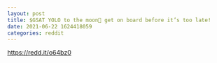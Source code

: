 ```yaml
--- 
layout: post 
title: $GSAT YOLO to the moon🚀 get on board before it’s too late! 
date: 2021-06-22 1624418059 
categories: reddit 
--- 
```

https://redd.it/o64bz0